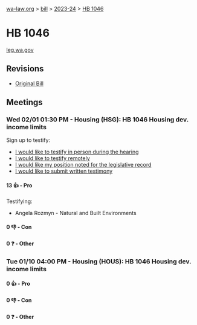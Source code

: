 [wa-law.org](/) > [bill](/bill/) > [2023-24](/bill/2023-24/) > [HB 1046](/bill/2023-24/hb/1046/)

# HB 1046
[leg.wa.gov](https://app.leg.wa.gov/billsummary?BillNumber=1046&Year=2023&Initiative=false)

## Revisions
* [Original Bill](1/)

## Meetings
### Wed 02/01 01:30 PM - Housing (HSG): HB 1046 Housing dev. income limits
Sign up to testify:
* [I would like to testify in person during the hearing](https://app.leg.wa.gov/csi/Testifier/Add?chamber=House&mId=30583&aId=150572&caId=21055&tId=1)
* [I would like to testify remotely](https://app.leg.wa.gov/csi/Testifier/Add?chamber=House&mId=30583&aId=150572&caId=21055&tId=2)
* [I would like my position noted for the legislative record](https://app.leg.wa.gov/csi/Testifier/Add?chamber=House&mId=30583&aId=150572&caId=21055&tId=3)
* [I would like to submit written testimony](https://app.leg.wa.gov/csi/Testifier/Add?chamber=House&mId=30583&aId=150572&caId=21055&tId=4)

#### 13 👍 - Pro
Testifying:
* Angela Rozmyn - Natural and Built Environments

#### 0 👎 - Con

#### 0 ❓ - Other

### Tue 01/10 04:00 PM - Housing (HOUS): HB 1046 Housing dev. income limits
#### 0 👍 - Pro

#### 0 👎 - Con

#### 0 ❓ - Other
